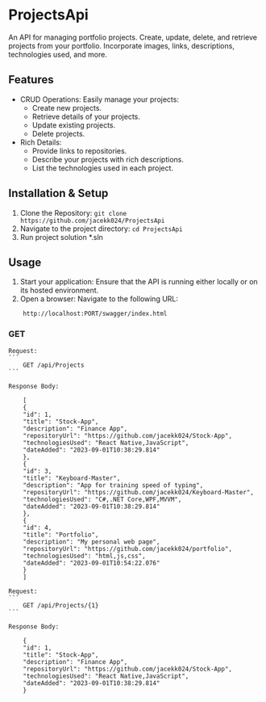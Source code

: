 # ProjectsApi

An API for managing portfolio projects. Create, update, delete, and retrieve projects from your portfolio. Incorporate images, links, descriptions, technologies used, and more.

## Features

* CRUD Operations: Easily manage your projects:
    * Create new projects.
    * Retrieve details of your projects.
    * Update existing projects.
    * Delete projects.
* Rich Details:
    * Provide links to repositories.
    * Describe your projects with rich descriptions.
    * List the technologies used in each project.

## Installation & Setup
1. Clone the Repository:
 ```git clone https://github.com/jacekk024/ProjectsApi```
2. Navigate to the project directory:
```cd ProjectsApi```
3. Run project solution *.sln
## Usage
1. Start your application: Ensure that the API is running either locally or on its hosted environment.
2. Open a browser: Navigate to the following URL:
```
    http://localhost:PORT/swagger/index.html
```

### GET
    Request:
    ```
        GET /api/Projects
    ```

    Response Body:
```
    [
    {
    "id": 1,
    "title": "Stock-App",
    "description": "Finance App",
    "repositoryUrl": "https://github.com/jacekk024/Stock-App",
    "technologiesUsed": "React Native,JavaScript",
    "dateAdded": "2023-09-01T10:38:29.814"
    },
    {
    "id": 3,
    "title": "Keyboard-Master",
    "description": "App for training speed of typing",
    "repositoryUrl": "https://github.com/jacekk024/Keyboard-Master",
    "technologiesUsed": "C#,.NET Core,WPF,MVVM",
    "dateAdded": "2023-09-01T10:38:29.814"
    },
    {
    "id": 4,
    "title": "Portfolio",
    "description": "My personal web page",
    "repositoryUrl": "https://github.com/jacekk024/portfolio",
    "technologiesUsed": "html,js,css",
    "dateAdded": "2023-09-01T10:54:22.076"
    }
    ]
```

    Request:
    ```
        GET /api/Projects/{1}
    ```

    Response Body:
```
    {
    "id": 1,
    "title": "Stock-App",
    "description": "Finance App",
    "repositoryUrl": "https://github.com/jacekk024/Stock-App",
    "technologiesUsed": "React Native,JavaScript",
    "dateAdded": "2023-09-01T10:38:29.814"
    }  
```





